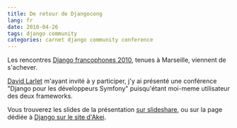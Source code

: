 ```yaml
---
title: De retour de Djangocong
lang: fr
date: 2010-04-26
tags: django community
categories: carnet django community conference
---
```


Les rencontres [Django francophones 2010](http://rencontres.django-fr.org/), tenues à Marseille, viennent de s'achever.

[David Larlet](http://welldev.fr/) m'ayant invité à y participer, j'y ai présenté une conférence "Django pour les développeurs Symfony" puisqu'étant moi-meme utilisateur des deux frameworks.

Vous trouverez les slides de la présentation [sur slideshare](http://www.slideshare.net/nperriault/symfony-pour-les-dveloppeurs-django-et-rciproquement), ou sur la page dédiée à [Django sur le site d'Akei](http://www.akei.com/fr/services/django).
